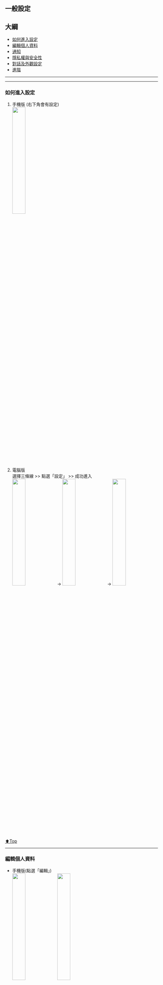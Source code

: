 ## 一般設定

## 大綱
* [如何進入設定](#如何進入設定)
* [編輯個人資料](#編輯個人資料)
* [通知](#通知)
* [隱私權與安全性](#隱私權與安全性)
* [對話及外觀設定](#對話及外觀設定)
* [進階](#進階)

---
---

### 如何進入設定
1) 手機版 (右下角會有設定)   
    <img src="./assets/2_1_phone_setting.jpeg" width="30%">

2) 電腦版  
    選擇三條線 >> 點選「設定」 >> 成功進入  
    <img src="./assets/2_1_cmp_setting_1.png" width="30%"> →
    <img src="./assets/2_1_cmp_setting_2.png" width="30%"> →
    <img src="./assets/2_1_cmp_setting_3.png" width="30%">

[⬆️Top](#目錄)

---

### 編輯個人資料
- 手機版(點選「編輯」)  
    <img src="./assets/2_1_phone_profile_setting_1.jpeg" width="30%">
    <img src="./assets/2_1_phone_profile_setting_2.jpeg" width="30%">
    - 可更換頭像
    - 可更換名字及姓氏
    - 可輸人個簽(印象中上限應該是70字)
    - 可更換手機號碼
    - 可更換使用者名稱(等同於Line的ID，但Line是一旦確認後即不可更改)
    - 可新增其他的帳戶在同一隻手機裡
    - 可登出(資料不像Line是綁定手機，若Line一登出資料全不見；TG重新登入後資料仍在)

- 電腦版(點選「編輯個人資料」)  
    <img src="./assets/2_1_cmp_profile_setting_1.png" width="30%">
    <img src="./assets/2_1_cmp_profile_setting_2.png" width="30%">
    - 可更換頭像
    - 可更換名字及姓氏
    - 可更換手機號碼
    - 可更換使用者名稱(等同於Line的ID，但Line是一旦確認後即不可更改)
    - 可輸人個簽(上限70字)
    - 亦可登出(但不在這個頁面)

[⬆️Top](#目錄)

---

### 通知
1. 手機版(點選「通知與音效」)    
    1. 可設定「訊息通知」、「群組通知」、「頻道通知」、「應用內通知」、「未讀數量標記」等
    2. 這些通知與平板上的設定會同步(綁定帳號)  

2. 電腦版(點選「通知」)   
    1. 可設定「對話通知」、「未讀標記」、「事件通知」

[⬆️Top](#目錄)

---

### 隱私權與安全性
1. 手機版(點選「隱私權與安全性」)  
    Telegram在隱私方面做得其實滿周全的，現在「黑名單新增」、「已登入的網站追蹤」、「兩步驟驗證(這跟Apple很像)」，以及可隱藏自己的電話號碼或者新增例外等設定。    

    其實有一點要注意的是，軟體設有「自動刪除我的帳號」，預設為6個月內若都沒有登入帳號的話，系統即為自動將您的帳號刪除，以防藏匿幽靈帳號。  

    「資料設定」的部份，因是使用手機號碼註冊，所以可選擇是否同步聯絡人資訊，同時也可「清除付款等資訊」。  

    「上次上線 & 上線狀態」，也可以設定分享範圍喔~

2. 電腦版(點選「隱私權與安全性」)   
    大部份與手機版是一樣的，這邊舉些不一樣的。   
    1. 作用中的工作階段：可顯示您的帳號目前在哪些裝置登入、IP位址、使用的軟體版本、裝置資訊、最後上線時間，當覺得登入資訊異常，亦可直接將其登出。
    2. 敏感內容：可過濾公共頻道中的敏感內容
    

[⬆️Top](#目錄)

---

### 對話及外觀設定
1. 手機版(點選「外觀」)  
    <img src="./assets/2_1_phone_chat_setting_1.jpeg" width="30%">
    <img src="./assets/2_1_phone_chat_setting_2.jpeg" width="30%">
    1. 可客製化軟體整個顏色
    2. 設定對話背景
    3. 排程「夜晚模式」：時間到了，會自動轉換顏色
    4. 文字大小
    5. App圖示：可更換不同樣式的app icon 
    6. 放大表情符號
    7. 減少動畫
    8. 建立新主題(點選右上角的加號)

2. 電腦版(點選「對話」)   
    <img src="./assets/2_1_cmp_chat_setting_1.png" width="30%">
    <img src="./assets/2_1_cmp_chat_setting_2.png" width="30%">  
    大致上與手機版相同。  
    1. 訊息發送方式可選擇「Enter」或「Cmd+Enter」。

[⬆️Top](#目錄)

---

### 進階

進階的功能我覺得是非常重要的!!
主要是設定「連線類型」、「數據儲存空間」、「媒體自動下載」、「版本更新」等。

1. 手機版(點選「數據與儲存空間」)  
    <img src="./assets/2_1_phone_storage_setting_1.PNG" width="30%">
    <img src="./assets/2_1_phone_storage_setting_2.PNG" width="30%">  
    1. 儲存空間使用量：設定在裝置上媒體的保留時間、可一次清除快取、各別清除快.
    2. 檢視網路使用量
    3. 媒體的下載方式(使用行動數據 or Wi-Fi)
    4. 自動播放媒體設定
    5. 其他：開啟連結的應用程式、背景下載媒體等

2. 電腦版(點選「進階」)   
    <img src="./assets/2_1_cmp_advanced_setting_1.png" width="30%">
    <img src="./assets/2_1_cmp_advanced_setting_2.png" width="30%">  
    1. 網路與Proxy：網路連線方式，預設為TCP，詳細內容可再上網找，沒事別亂更改。
    2. 數據與儲存空間：
        - 若沒有開啟「詢問每個檔案的儲存位置」，只要當你進到一個聊天室，系統就會自動將聊天室裡的檔案自動下載至  
        `Download/Telegram/` 這一個資料夾中。
        - 管理本地儲存：TG在裝置上只會暫存共享內容、貼圖等資料，文字的訊息都是存在官方的伺服器，因此不會佔使用者太多的空間。  
        且能手動刪除暫存，或設定自動清除。
        - **匯出Telegram資料**(這個超重要!!)：手機版並沒有這個功能，這就是「備份」。可匯出的資料如下：  
            - 帳號資訊
            - 聯絡人清單
            - 對話匯出：還能選擇個人、機器人、群組(還可只選擇只要匯出自己的對話)、頻道
            - 媒體匯出：照片、影片、語音、影像、貼圖、GIF、檔案(大小限制還可自行設定)
            - **位置和格式**：可選「HTML(網頁模式)」、「JSON(程式語言用的一個物件格式)」。  
                這個是我超愛的地方，完勝Line，我曾經輸出成網頁模式，一整個看了就是舒服，會覺得看備份檔，尤如在軟體中看聊天紀錄一樣，完全視覺化，不如Line只能單一備份成文字檔輸出而已。
            - 其他

[⬆️Top](#目錄)